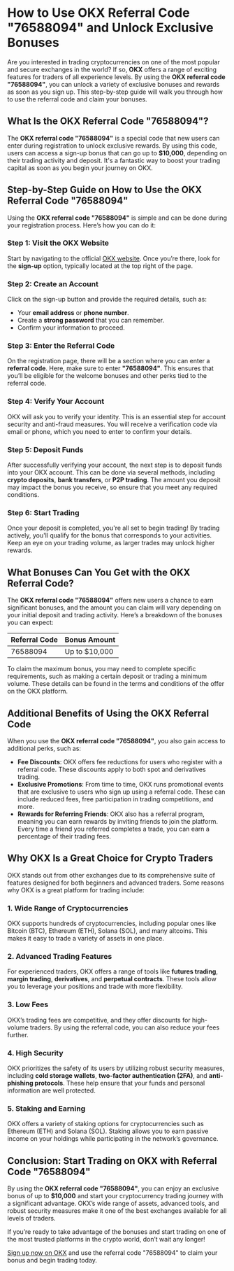 # How to Use OKX Referral Code "76588094" and Unlock Exclusive Bonuses

Are you interested in trading cryptocurrencies on one of the most popular and secure exchanges in the world? If so, **OKX** offers a range of exciting features for traders of all experience levels. By using the **OKX referral code "76588094"**, you can unlock a variety of exclusive bonuses and rewards as soon as you sign up. This step-by-step guide will walk you through how to use the referral code and claim your bonuses.

## What Is the OKX Referral Code "76588094"?

The **OKX referral code "76588094"** is a special code that new users can enter during registration to unlock exclusive rewards. By using this code, users can access a sign-up bonus that can go up to **$10,000**, depending on their trading activity and deposit. It's a fantastic way to boost your trading capital as soon as you begin your journey on OKX.

## Step-by-Step Guide on How to Use the OKX Referral Code "76588094"

Using the **OKX referral code "76588094"** is simple and can be done during your registration process. Here’s how you can do it:

### Step 1: Visit the OKX Website
Start by navigating to the official [OKX website](https://www.okx.com). Once you’re there, look for the **sign-up** option, typically located at the top right of the page.

### Step 2: Create an Account
Click on the sign-up button and provide the required details, such as:
- Your **email address** or **phone number**.
- Create a **strong password** that you can remember.
- Confirm your information to proceed.

### Step 3: Enter the Referral Code
On the registration page, there will be a section where you can enter a **referral code**. Here, make sure to enter **"76588094"**. This ensures that you’ll be eligible for the welcome bonuses and other perks tied to the referral code.

### Step 4: Verify Your Account
OKX will ask you to verify your identity. This is an essential step for account security and anti-fraud measures. You will receive a verification code via email or phone, which you need to enter to confirm your details.

### Step 5: Deposit Funds
After successfully verifying your account, the next step is to deposit funds into your OKX account. This can be done via several methods, including **crypto deposits**, **bank transfers**, or **P2P trading**. The amount you deposit may impact the bonus you receive, so ensure that you meet any required conditions.

### Step 6: Start Trading
Once your deposit is completed, you're all set to begin trading! By trading actively, you'll qualify for the bonus that corresponds to your activities. Keep an eye on your trading volume, as larger trades may unlock higher rewards.

## What Bonuses Can You Get with the OKX Referral Code?

The **OKX referral code "76588094"** offers new users a chance to earn significant bonuses, and the amount you can claim will vary depending on your initial deposit and trading activity. Here’s a breakdown of the bonuses you can expect:

| **Referral Code**  | **Bonus Amount** |
|---------------------|------------------|
| 76588094           | Up to $10,000    |

To claim the maximum bonus, you may need to complete specific requirements, such as making a certain deposit or trading a minimum volume. These details can be found in the terms and conditions of the offer on the OKX platform.

## Additional Benefits of Using the OKX Referral Code

When you use the **OKX referral code "76588094"**, you also gain access to additional perks, such as:

- **Fee Discounts**: OKX offers fee reductions for users who register with a referral code. These discounts apply to both spot and derivatives trading.
- **Exclusive Promotions**: From time to time, OKX runs promotional events that are exclusive to users who sign up using a referral code. These can include reduced fees, free participation in trading competitions, and more.
- **Rewards for Referring Friends**: OKX also has a referral program, meaning you can earn rewards by inviting friends to join the platform. Every time a friend you referred completes a trade, you can earn a percentage of their trading fees.

## Why OKX Is a Great Choice for Crypto Traders

OKX stands out from other exchanges due to its comprehensive suite of features designed for both beginners and advanced traders. Some reasons why OKX is a great platform for trading include:

### 1. **Wide Range of Cryptocurrencies**
OKX supports hundreds of cryptocurrencies, including popular ones like Bitcoin (BTC), Ethereum (ETH), Solana (SOL), and many altcoins. This makes it easy to trade a variety of assets in one place.

### 2. **Advanced Trading Features**
For experienced traders, OKX offers a range of tools like **futures trading**, **margin trading**, **derivatives**, and **perpetual contracts**. These tools allow you to leverage your positions and trade with more flexibility.

### 3. **Low Fees**
OKX’s trading fees are competitive, and they offer discounts for high-volume traders. By using the referral code, you can also reduce your fees further.

### 4. **High Security**
OKX prioritizes the safety of its users by utilizing robust security measures, including **cold storage wallets**, **two-factor authentication (2FA)**, and **anti-phishing protocols**. These help ensure that your funds and personal information are well protected.

### 5. **Staking and Earning**
OKX offers a variety of staking options for cryptocurrencies such as Ethereum (ETH) and Solana (SOL). Staking allows you to earn passive income on your holdings while participating in the network’s governance.

## Conclusion: Start Trading on OKX with Referral Code "76588094"

By using the **OKX referral code "76588094"**, you can enjoy an exclusive bonus of up to **$10,000** and start your cryptocurrency trading journey with a significant advantage. OKX’s wide range of assets, advanced tools, and robust security measures make it one of the best exchanges available for all levels of traders.

If you’re ready to take advantage of the bonuses and start trading on one of the most trusted platforms in the crypto world, don’t wait any longer!

[Sign up now on OKX](https://www.okx.com/join/76588094) and use the referral code "76588094" to claim your bonus and begin trading today.

